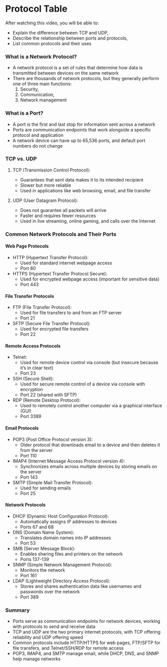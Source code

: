 # Protocol Table

After watching this video, you will be able to:

- Explain the difference between TCP and UDP,
- Describe the relationship between ports and protocols,
- List common protocols and their uses

### What is a Network Protocol?

- A network protocol is a set of rules that determine how data is transmitted between devices on the same network
- There are thousands of network protocols, but they generally perform one of three main functions:
  1. Security,
  2. Communication,
  3. Network management

### What is a Port?

- A port is the first and last stop for information sent across a network
- Ports are communication endpoints that work alongside a specific protocol and application
- A network device can have up to 65,536 ports, and default port numbers do not change

### TCP vs. UDP

1. TCP (Transmission Control Protocol):

   - Guarantees that sent data makes it to its intended recipient
   - Slower but more reliable
   - Used in applications like web browsing, email, and file transfer

2. UDP (User Datagram Protocol):
   - Does not guarantee all packets will arrive
   - Faster and requires fewer resources
   - Used in live streaming, online gaming, and calls over the Internet

### Common Network Protocols and Their Ports

#### Web Page Protocols

- HTTP (Hypertext Transfer Protocol):
  - Used for standard internet webpage access
  - Port 80
- HTTPS (Hypertext Transfer Protocol Secure):
  - Used for encrypted webpage access (important for sensitive data)
  - Port 443

#### File Transfer Protocols

- FTP (File Transfer Protocol):
  - Used for file transfers to and from an FTP server
  - Port 21
- SFTP (Secure File Transfer Protocol):
  - Used for encrypted file transfers
  - Port 22

#### Remote Access Protocols

- Telnet:
  - Used for remote device control via console (but insecure because it’s in clear text)
  - Port 23
- SSH (Secure Shell):
  - Used for secure remote control of a device via console with encryption
  - Port 22 (shared with SFTP)
- RDP (Remote Desktop Protocol):
  - Used to remotely control another computer via a graphical interface (GUI)
  - Port 3389

#### Email Protocols

- POP3 (Post Office Protocol version 3):
  - Older protocol that downloads email to a device and then deletes it from the server
  - Port 110
- IMAP4 (Internet Message Access Protocol version 4):
  - Synchronizes emails across multiple devices by storing emails on the server
  - Port 143
- SMTP (Simple Mail Transfer Protocol):
  - Used for sending emails
  - Port 25

#### Network Protocols

- DHCP (Dynamic Host Configuration Protocol):
  - Automatically assigns IP addresses to devices
  - Ports 67 and 68
- DNS (Domain Name System):
  - Translates domain names into IP addresses
  - Port 53
- SMB (Server Message Block):
  - Enables sharing files and printers on the network
  - Ports 137-139
- SNMP (Simple Network Management Protocol):
  - Monitors the network
  - Port 161
- LDAP (Lightweight Directory Access Protocol):
  - Stores and shares authentication data like usernames and passwords over the network
  - Port 389

### Summary

- Ports serve as communication endpoints for network devices, working with protocols to send and receive data
- TCP and UDP are the two primary internet protocols, with TCP offering reliability and UDP offering speed
- Common protocols include HTTP/HTTPS for web pages, FTP/SFTP for file transfers, and Telnet/SSH/RDP for remote access
- POP3, IMAP4, and SMTP manage email, while DHCP, DNS, and SNMP help manage networks
